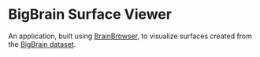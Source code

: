 BigBrain Surface Viewer
=======================

An application, built using [BrainBrowser](https://brainbrowser.cbrain.mcgill.ca/), to visualize surfaces created from the [BigBrain dataset](http://www.sciencemag.org/content/340/6139/1472).